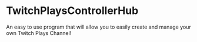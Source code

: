 # TwitchPlaysControllerHub
An easy to use program that will allow you to easily create and manage your own Twitch Plays Channel! 
